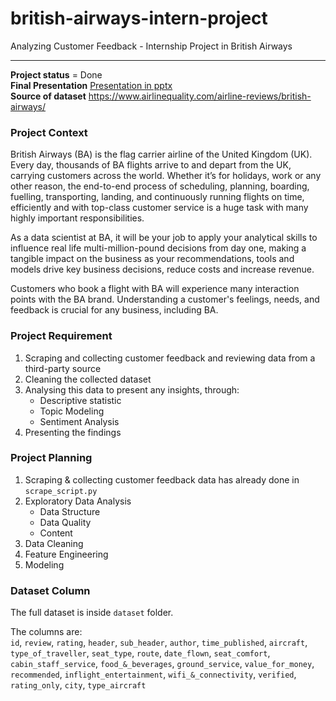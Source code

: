 # british-airways-intern-project  
Analyzing Customer Feedback - Internship Project in British Airways

---
**Project status** = Done  
**Final Presentation** [Presentation in pptx](https://github.com/IchfanKurniawan/british-airways-intern-project/tree/main/presentation)  
**Source of dataset** https://www.airlinequality.com/airline-reviews/british-airways/  

### Project Context  
British Airways (BA) is the flag carrier airline of the United Kingdom (UK). Every day, thousands of BA flights arrive to and depart from the UK, carrying customers across the world. Whether it’s for holidays, work or any other reason, the end-to-end process of scheduling, planning, boarding, fuelling, transporting, landing, and continuously running flights on time, efficiently and with top-class customer service is a huge task with many highly important responsibilities.  

As a data scientist at BA, it will be your job to apply your analytical skills to influence real life multi-million-pound decisions from day one, making a tangible impact on the business as your recommendations, tools and models drive key business decisions, reduce costs and increase revenue.  

Customers who book a flight with BA will experience many interaction points with the BA brand. Understanding a customer's feelings, needs, and feedback is crucial for any business, including BA.  

### Project Requirement  
1. Scraping and collecting customer feedback and reviewing data from a third-party source   
2. Cleaning the collected dataset  
3. Analysing this data to present any insights, through:
    - Descriptive statistic
    - Topic Modeling
    - Sentiment Analysis
4. Presenting the findings

### Project Planning
1. Scraping & collecting customer feedback data has already done in `scrape_script.py`
2. Exploratory Data Analysis
    - Data Structure
    - Data Quality
    - Content
3. Data Cleaning
4. Feature Engineering
5. Modeling  


### Dataset Column  
The full dataset is inside `dataset` folder.  


The columns are:  
`id`, `review`, `rating`, `header`, `sub_header`, `author`, `time_published`, `aircraft`, `type_of_traveller`, `seat_type`, `route`, `date_flown`, `seat_comfort`, `cabin_staff_service`, `food_&_beverages`, `ground_service`, `value_for_money`, `recommended`, `inflight_entertainment`, `wifi_&_connectivity`, `verified`, `rating_only`, `city`, `type_aircraft`
